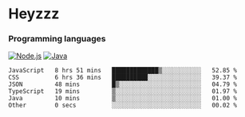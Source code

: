 # Heyzzz  

### Programming languages  

[![Node.js](https://img.shields.io/badge/-Node.js-262626?style=for-the-badge)](https://nodejs.org)
[![Java](https://img.shields.io/badge/-Java-262626?style=for-the-badge)](https://java.com)

<!--START_SECTION:waka-->

```text
JavaScript   8 hrs 51 mins   █████████████▒░░░░░░░░░░░   52.85 %
CSS          6 hrs 36 mins   ██████████░░░░░░░░░░░░░░░   39.37 %
JSON         48 mins         █▒░░░░░░░░░░░░░░░░░░░░░░░   04.79 %
TypeScript   19 mins         ▒░░░░░░░░░░░░░░░░░░░░░░░░   01.97 %
Java         10 mins         ▒░░░░░░░░░░░░░░░░░░░░░░░░   01.00 %
Other        0 secs          ░░░░░░░░░░░░░░░░░░░░░░░░░   00.02 %
```

<!--END_SECTION:waka-->
